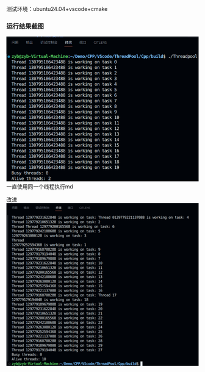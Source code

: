 测试环境：ubuntu24.04+vscode+cmake
### 运行结果截图
![](./2025-05-09_15-31.png)
一直使用同一个线程执行md

改进
![](./2025-05-09_16-11.png)

